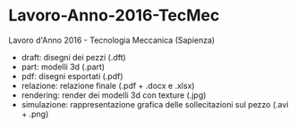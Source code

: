 # Lavoro-Anno-2016-TecMec
Lavoro d'Anno 2016 - Tecnologia Meccanica (Sapienza)

- draft: disegni dei pezzi (.dft)
- part: modelli 3d (.part)
- pdf: disegni esportati (.pdf)
- relazione: relazione finale (.pdf + .docx e .xlsx)
- rendering: render dei modelli 3d con texture (.jpg)
- simulazione: rappresentazione grafica delle sollecitazioni sul pezzo (.avi + .png)
